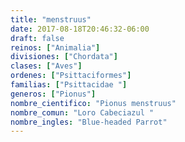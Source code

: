 ```yaml
---
title: "menstruus"
date: 2017-08-18T20:46:32-06:00
draft: false
reinos: ["Animalia"]
divisiones: ["Chordata"]
clases: ["Aves"]
ordenes: ["Psittaciformes"]
familias: ["Psittacidae "]
generos: ["Pionus"]
nombre_cientifico: "Pionus menstruus"
nombre_comun: "Loro Cabeciazul "
nombre_ingles: "Blue-headed Parrot"
---
```

